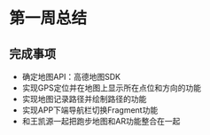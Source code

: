 # 第一周总结

## 完成事项

- 确定地图API：高德地图SDK
- 实现GPS定位并在地图上显示所在点位和方向的功能
- 实现地图记录路径并绘制路径的功能
- 实现APP下端导航栏切换Fragment功能
- 和王凯源一起把跑步地图和AR功能整合在一起
